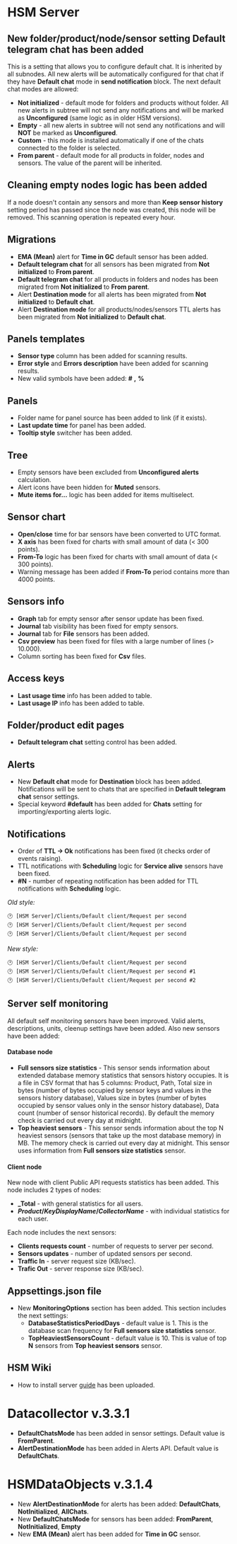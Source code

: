 # HSM Server

## New folder/product/node/sensor setting **Default telegram chat** has been added
This is a setting that allows you to configure default chat. It is inherited by all subnodes. All new alerts will be automatically configured for that chat if they have **Default chat** mode in **send notification** block. The next default chat modes are allowed:
* **Not initialized** - default mode for folders and products without folder. All new alerts in subtree will not send any notifications and will be marked as **Unconfigured** (same logic as in older HSM versions).
* **Empty** - all new alerts in subtree will not send any notifications and will **NOT** be marked as **Unconfigured**.
* **Custom** - this mode is installed automatically if one of the chats connected to the folder is selected.
* **From parent** - default mode for all products in folder, nodes and sensors. The value of the parent will be inherited.

## Cleaning empty nodes logic has been added
If a node doesn't contain any sensors and more than **Keep sensor history** setting period has passed since the node was created, this node will be removed. This scanning operation is repeated every hour.

## Migrations
* **EMA (Mean)** alert for **Time in GC** default sensor has been added.
* **Default telegram chat** for all sensors has been migrated from **Not initialized** to **From parent**.
* **Default telegram chat** for all products in folders and nodes has been migrated from **Not initialized** to **From parent**.
* Alert **Destination mode** for all alerts has been migrated from **Not initialized** to **Default chat**.
* Alert **Destination mode** for all products/nodes/sensors TTL alerts has been migrated from **Not initialized** to **Default chat**.

## Panels templates
* **Sensor type** column has been added for scanning results.
* **Error style** and **Errors description** have been added for scanning results.
* New valid symbols have been added: **#** **,** **%**

## Panels
* Folder name for panel source has been added to link (if it exists).
* **Last update time** for panel has been added.
* **Tooltip style** switcher has been added.

## Tree
* Empty sensors have been excluded from **Unconfigured alerts** calculation.
* Alert icons have been hidden for **Muted** sensors.
* **Mute items for...** logic has been added for items multiselect.

## Sensor chart
* **Open/close** time for bar sensors have been converted to UTC format.
* **X axis** has been fixed for charts with small amount of data (< 300 points).
* **From-To** logic has been fixed for charts with small amount of data (< 300 points).
* Warning message has been added if **From-To** period contains more than 4000 points.

## Sensors info
* **Graph** tab for empty sensor after sensor update has been fixed.
* **Journal** tab visibility has been fixed for empty sensors.
* **Journal** tab for **File** sensors has been added.
* **Csv preview**  has been fixed for files with a large number of lines (> 10.000).
* Column sorting has been fixed for **Csv** files.

## Access keys
* **Last usage time** info has been added to table.
* **Last usage IP** info has been added to table.

## Folder/product edit pages
* **Default telegram chat** setting control has been added.

## Alerts
* New **Default chat** mode for **Destination** block has been added. Notifications will be sent to chats that are specified in **Default telegram chat** sensor settings.
* Special keyword **#default** has been added for **Chats** setting for importing/exporting alerts logic.

## Notifications
* Order of **TTL -> Ok** notifications has been fixed (it checks order of events raising).
* TTL notifications with **Scheduling** logic for **Service alive** sensors have been fixed.
* **#N** - number of repeating notification has been added for TTL notifications with **Scheduling** logic.

*Old style:*
```
🕑 [HSM Server]/Clients/Default client/Request per second
🕑 [HSM Server]/Clients/Default client/Request per second
🕑 [HSM Server]/Clients/Default client/Request per second
```

*New style:*
```
🕑 [HSM Server]/Clients/Default client/Request per second
🕑 [HSM Server]/Clients/Default client/Request per second #1
🕑 [HSM Server]/Clients/Default client/Request per second #2
```

## Server self monitoring
All default self monitoring sensors have been improved. Valid alerts, descriptions, units, cleenup settings have been added. Also new sensors have been added:

#### Database node
* **Full sensors size statistics** - This sensor sends information about extended database memory statistics that sensors history occupies. It is a file in CSV format that has 5 columns: Product, Path, Total size in bytes (number of bytes occupied by sensor keys and values in the sensors history database), Values size in bytes (number of bytes occupied by sensor values only in the sensor history database), Data count (number of sensor historical records). By default the memory check is carried out every day at midnight.
* **Top heaviest sensors** - This sensor sends information about the top N heaviest sensors (sensors that take up the most database memory) in MB. The memory check is carried out every day at midnight. This sensor uses information from **Full sensors size statistics** sensor.

#### Client node
New node with client Public API requests statistics has been added. This node includes 2 types of nodes: 
* **_Total** - with general statistics for all users.
* **_Product_/_KeyDisplayName_/_CollectorName_** - with individual statistics for each user.

Each node includes the next sensors:
* **Clients requests count** - number of requests to server per second.
* **Sensors updates** - number of updated sensors per second.
* **Traffic In** - server request size (KB/sec).
* **Trafic Out** - server response size (KB/sec).

## Appsettings.json file
* New **MonitoringOptions** section has been added. This section includes the next settings:
    * **DatabaseStatisticsPeriodDays** - default value is 1. This is the database scan frequency for **Full sensors size statistics** sensor.
    * **TopHeaviestSensorsCount** - default value is 10. This is value of top **N** sensors from **Top heaviest sensors** sensor.

## HSM Wiki
* How to install server [guide](https://github.com/SoftFx/Hierarchical-Sensor-Monitoring/wiki/Installation) has been uploaded.

# Datacollector v.3.3.1
* **DefaultChatsMode** has been added in sensor settings. Default value is **FromParent**.
* **AlertDestinationMode** has been added in Alerts API. Default value is **DefaultChats**.

# HSMDataObjects v.3.1.4

* New **AlertDestinationMode** for alerts has been added: **DefaultChats**, **NotInitialized**, **AllChats**.
* New **DefaultChatsMode** for sensors has been added: **FromParent**, **NotInitialized**, **Empty**
* New **EMA (Mean)** alert has been added for **Time in GC** sensor.